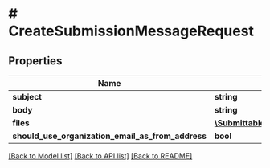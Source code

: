 # # CreateSubmissionMessageRequest

## Properties

Name | Type | Description | Notes
------------ | ------------- | ------------- | -------------
**subject** | **string** |  |
**body** | **string** |  |
**files** | [**\Submittable\Model\FileRequest[]**](FileRequest.md) |  | [optional]
**should_use_organization_email_as_from_address** | **bool** |  | [optional]

[[Back to Model list]](../../README.md#models) [[Back to API list]](../../README.md#endpoints) [[Back to README]](../../README.md)
